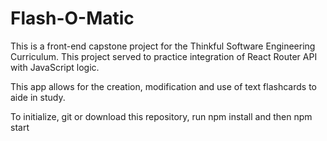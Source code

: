 # Flash-O-Matic

This is a front-end capstone project for the Thinkful Software Engineering Curriculum. This project served to practice integration of React Router API with JavaScript logic.

This app allows for the creation, modification and use of text flashcards to aide in study.

To initialize, git or download this repository, run npm install and then npm start

